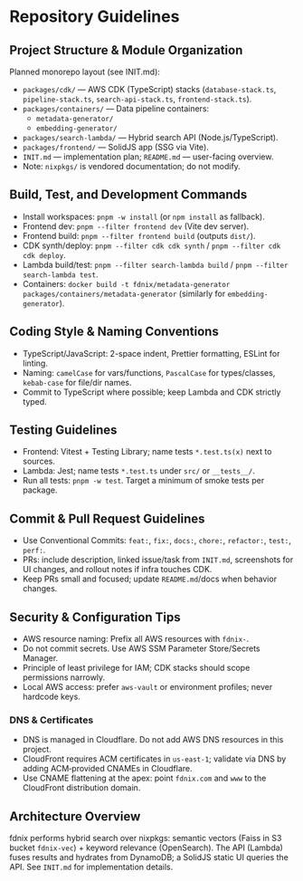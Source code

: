 # Repository Guidelines

## Project Structure & Module Organization

Planned monorepo layout (see INIT.md):

- `packages/cdk/` — AWS CDK (TypeScript) stacks (`database-stack.ts`, `pipeline-stack.ts`, `search-api-stack.ts`, `frontend-stack.ts`).
- `packages/containers/` — Data pipeline containers:
  - `metadata-generator/`
  - `embedding-generator/`
- `packages/search-lambda/` — Hybrid search API (Node.js/TypeScript).
- `packages/frontend/` — SolidJS app (SSG via Vite).
- `INIT.md` — implementation plan; `README.md` — user-facing overview.
- Note: `nixpkgs/` is vendored documentation; do not modify.

## Build, Test, and Development Commands

- Install workspaces: `pnpm -w install` (or `npm install` as fallback).
- Frontend dev: `pnpm --filter frontend dev` (Vite dev server).
- Frontend build: `pnpm --filter frontend build` (outputs `dist/`).
- CDK synth/deploy: `pnpm --filter cdk cdk synth` / `pnpm --filter cdk cdk deploy`.
- Lambda build/test: `pnpm --filter search-lambda build` / `pnpm --filter search-lambda test`.
- Containers: `docker build -t fdnix/metadata-generator packages/containers/metadata-generator` (similarly for `embedding-generator`).

## Coding Style & Naming Conventions

- TypeScript/JavaScript: 2-space indent, Prettier formatting, ESLint for linting.
- Naming: `camelCase` for vars/functions, `PascalCase` for types/classes, `kebab-case` for file/dir names.
- Commit to TypeScript where possible; keep Lambda and CDK strictly typed.

## Testing Guidelines

- Frontend: Vitest + Testing Library; name tests `*.test.ts(x)` next to sources.
- Lambda: Jest; name tests `*.test.ts` under `src/` or `__tests__/`.
- Run all tests: `pnpm -w test`. Target a minimum of smoke tests per package.

## Commit & Pull Request Guidelines

- Use Conventional Commits: `feat:`, `fix:`, `docs:`, `chore:`, `refactor:`, `test:`, `perf:`.
- PRs: include description, linked issue/task from `INIT.md`, screenshots for UI changes, and rollout notes if infra touches CDK.
- Keep PRs small and focused; update `README.md`/docs when behavior changes.

## Security & Configuration Tips

- AWS resource naming: Prefix all AWS resources with `fdnix-`.
- Do not commit secrets. Use AWS SSM Parameter Store/Secrets Manager.
- Principle of least privilege for IAM; CDK stacks should scope permissions narrowly.
- Local AWS access: prefer `aws-vault` or environment profiles; never hardcode keys.

### DNS & Certificates

- DNS is managed in Cloudflare. Do not add AWS DNS resources in this project.
- CloudFront requires ACM certificates in `us-east-1`; validate via DNS by adding ACM‑provided CNAMEs in Cloudflare.
- Use CNAME flattening at the apex: point `fdnix.com` and `www` to the CloudFront distribution domain.

## Architecture Overview

fdnix performs hybrid search over nixpkgs: semantic vectors (Faiss in S3 bucket `fdnix-vec`) + keyword relevance (OpenSearch). The API (Lambda) fuses results and hydrates from DynamoDB; a SolidJS static UI queries the API. See `INIT.md` for implementation details.
